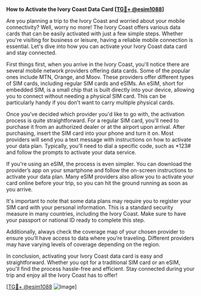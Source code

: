 **How to Activate the Ivory Coast Data Card [[TG💪+ @esim1088](https://t.me/s/esim1088)]**

Are you planning a trip to the Ivory Coast and worried about your mobile connectivity? Well, worry no more! The Ivory Coast offers various data cards that can be easily activated with just a few simple steps. Whether you're visiting for business or leisure, having a reliable mobile connection is essential. Let's dive into how you can activate your Ivory Coast data card and stay connected.

First things first, when you arrive in the Ivory Coast, you'll notice there are several mobile network providers offering data cards. Some of the popular ones include MTN, Orange, and Moov. These providers offer different types of SIM cards, including regular SIM cards and eSIMs. An eSIM, short for embedded SIM, is a small chip that is built directly into your device, allowing you to connect without needing a physical SIM card. This can be particularly handy if you don't want to carry multiple physical cards.

Once you've decided which provider you'd like to go with, the activation process is quite straightforward. For a regular SIM card, you'll need to purchase it from an authorized dealer or at the airport upon arrival. After purchasing, insert the SIM card into your phone and turn it on. Most providers will send you a text message with instructions on how to activate your data plan. Typically, you'll need to dial a specific code, such as *123# and follow the prompts to activate your data service.

If you're using an eSIM, the process is even simpler. You can download the provider’s app on your smartphone and follow the on-screen instructions to activate your data plan. Many eSIM providers also allow you to activate your card online before your trip, so you can hit the ground running as soon as you arrive.

It's important to note that some data plans may require you to register your SIM card with your personal information. This is a standard security measure in many countries, including the Ivory Coast. Make sure to have your passport or national ID ready to complete this step.

Additionally, always check the coverage map of your chosen provider to ensure you’ll have access to data where you’re traveling. Different providers may have varying levels of coverage depending on the region.

In conclusion, activating your Ivory Coast data card is easy and straightforward. Whether you opt for a traditional SIM card or an eSIM, you'll find the process hassle-free and efficient. Stay connected during your trip and enjoy all the Ivory Coast has to offer!

[[TG💪+ @esim1088](https://t.me/s/esim1088) ![Image](https://i.postimg.cc/Y0z9fWf4/image.png)]